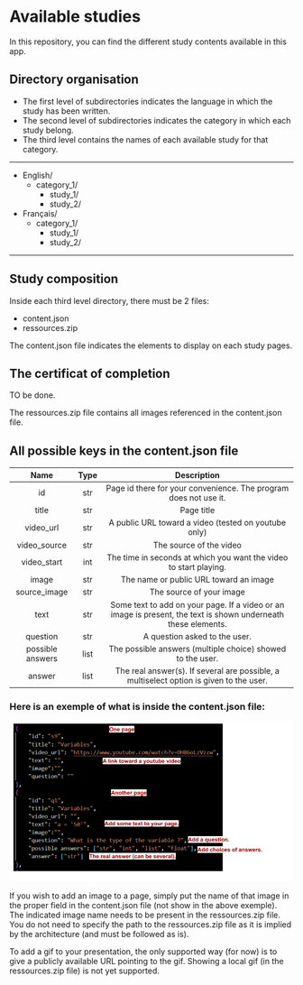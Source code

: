 # Available studies

In this repository, you can find the different study contents available in this app.

## Directory organisation
* The first level of subdirectories indicates the language in which the study has been written.
* The second level of subdirectories indicates the category in which each study belong.
* The third level contains the names of each available study for that category.

------
* English/
    * category_1/
        * study_1/
        * study_2/
* Français/
    * category_1/
        * study_1/
        * study_2/
------
## Study composition
Inside each third level directory, there must be 2 files:
* content.json
* ressources.zip

The content.json file indicates the elements to display on each study pages.

## The certificat of completion
TO be done.

The ressources.zip file contains all images referenced in the content.json file.

## All possible keys in the content.json file
| Name   | Type   | Description |
| :----: | :----: |    :----:   |
| id   | str  | Page id there for your convenience. The program does not use it.  |
| title | str | Page title |
| video_url | str | A public URL toward a video (tested on youtube only) | 
| video_source | str | The source of the video |
| video_start | int | The time in seconds at which you want the video to start playing. |
| image | str | The name or public URL toward an image |
| source_image | str | The source of your image |
| text | str | Some text to add on your page. If a video or an image is present, the text is shown underneath these elements. |
| question | str | A question asked to the user. |
| possible answers | list | The possible answers (multiple choice) showed to the user. |
| answer | list | The real answer(s). If several are possible, a multiselect option is given to the user. |

### Here is an exemple of what is inside the content.json file:
![alt text](content_example.png "Title")

If you wish to add an image to a page, simply put the name of that image in the proper field in the content.json file (not show in the above exemple). The indicated image name needs to be present in the ressources.zip file. You do not need to specify the path to the ressources.zip file as it is implied by the architecture (and must be followed as is).

To add a gif to your presentation, the only supported way (for now) is to give a publicly available URL pointing to the gif. Showing a local gif (in the ressources.zip file) is not yet supported.